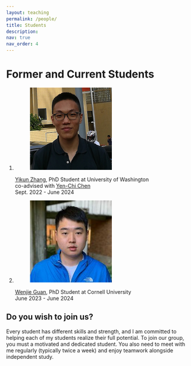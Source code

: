 ```yaml
---
layout: teaching
permalink: /people/
title: Students
description:
nav: true
nav_order: 4
---
```


 <div class="container mt-5">
        <h1 class="post-title"> Former and Current Students </h1>
        <div class="teaching">
            <ol class="courses">
                <li>
                    <div class="row">
                         <div class="col-sm-4 preview">
                                    <figure>
                                        <picture>
                                            <img src="/assets/img/Yikun_Zhang.jpg" class="preview z-depth-1 rounded" width="auto" height="auto" alt="/assets/img/Yikun_Zhang.jpg" data-zoomable="" onerror="this.onerror=null; $('.responsive-img-srcset').remove();">
                                        </picture>
                                    </figure>
                                </div>
                        <div id="Yikun_Zhang" class="col-sm-8">
                           <div class="title">
                           <a href= "https://zhangyk8.github.io">Yikun Zhang</a>, PhD Student at University of Washington
                           </div>
                             <div class="where">
                                co-advised with <a href = "http://faculty.washington.edu/yenchic/" target="_new">Yen-Chi Chen</a>
                            </div>
                            <div class="when">
                                Sept. 2022 - June 2024
                            </div>
                        </div>
                    </div>
                </li>
                <li>
                    <div class="row">
                        <div class="col-sm-4 preview">
                                    <figure>
                                        <picture>
                                            <img src="/assets/img/Wenjie_Guan.jpeg" class="preview z-depth-1 rounded" width="auto" height="auto" alt="/assets/img/Wenjie_Guan.jpeg" data-zoomable="" onerror="this.onerror=null; $('.responsive-img-srcset').remove();">
                                        </picture>
                                    </figure>
                                </div>
                       <div id="Wenjie_Guan" class="col-sm-8">     
                            <div class="title">
                            <a href= "https://stat.uw.edu/about-us/people/wenjie-guan">Wenjie Guan</a>, PhD Student at Cornell University
                            </div>
                            <div class="when">
                                June 2023 - June 2024
                            </div>
                        </div>
                    </div>
                </li>
            </ol>
        </div>
  </div>


 <div class="container mt-5">
    <h2 class="post-title"> Do you wish to join us?</h2>
      Every student has different skills and strength, and I am committed to helping each of my students realize their full potential. To join our group, you must a motivated and dedicated student. You also need to meet with me regularly (typically twice a week) and enjoy teamwork alongside independent study. 
 </div>







